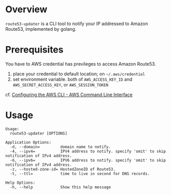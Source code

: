 # Overview

`route53-updater` is a CLI tool to notify your IP addressed to Amazon Route53, implemented by golang.

# Prerequisites

You have to AWS credential has previleges to access Amazon Route53.
1) place your credential to default location; on `~/.aws/credential`
2) set environment variable. both of  `AWS_ACCESS_KEY_ID` and `AWS_SECRET_ACCESS_KEY`, or `AWS_SESSION_TOKEN`

cf. [Configuring the AWS CLI \- AWS Command Line Interface](https://docs.aws.amazon.com/cli/latest/userguide/cli-chap-configure.html)

# Usage

```
Usage:
  route53-updater [OPTIONS]

Application Options:
  -d, --domain=         domain name to notify.
  -4, --ipv4=           IPV4 address to notify. specify 'omit' to skip notification of IPv4 address.
  -6, --ipv6=           IPV6 address to notify. specify 'omit' to skip notification of IPv4 address.
  -z, --hosted-zone-id= HostedZoneID of Route53.
  -t, --ttl=            time to live in second for DNS records.

Help Options:
  -h, --help            Show this help message
```
